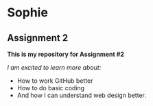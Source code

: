 # Sophie 
## Assignment 2
**This is my repository for Assignment #2**

*I am excited to learn more about:*
- How to work GitHub better
- How to do basic coding
- And how I can understand web design better.
 
